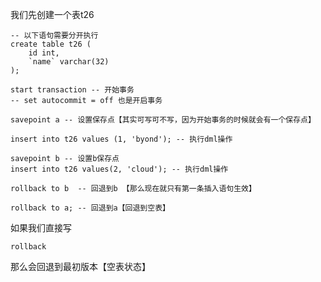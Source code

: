 我们先创建一个表t26

```mysql
-- 以下语句需要分开执行
create table t26 (
	id int,
    `name` varchar(32)
);

start transaction -- 开始事务
-- set autocommit = off 也是开启事务

savepoint a -- 设置保存点【其实可写可不写，因为开始事务的时候就会有一个保存点】

insert into t26 values (1, 'byond'); -- 执行dml操作

savepoint b -- 设置b保存点
insert into t26 values(2, 'cloud'); -- 执行dml操作

rollback to b  -- 回退到b 【那么现在就只有第一条插入语句生效】

rollback to a; -- 回退到a【回退到空表】
```



如果我们直接写

```mysql
rollback
```

那么会回退到最初版本【空表状态】

